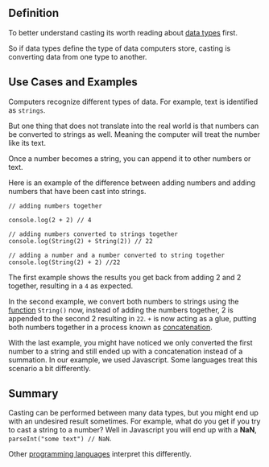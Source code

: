 ## Definition

To better understand casting its worth reading about [data types](data-type.md) first.

So if data types define the type of data computers store, casting is converting data from one type to another.
 

## Use Cases and Examples

Computers recognize different types of data. For example,  text is identified as `strings`. 

But one thing that does not translate into the real world is that numbers can be converted to strings as well. Meaning the computer will treat the number like its text. 

Once a number becomes a string, you can append it to other numbers or text.

Here is an example of the difference between adding numbers and adding numbers that have been cast into strings. 

```
// adding numbers together

console.log(2 + 2) // 4

// adding numbers converted to strings together 
console.log(String(2) + String(2)) // 22

// adding a number and a number converted to string together
console.log(String(2) + 2) //22
```

The first example shows the results you get back from adding 2 and 2 together, resulting in a `4` as expected. 

In the second example, we convert both numbers to strings using the [function](function.md) `String()`  now, instead of adding the numbers together, 2 is appended to the second 2  resulting in `22`. `+` is now acting as a glue, putting both numbers together in a process known as [concatenation](concatenation.md).

With the last example, you might have noticed we only converted the first number to a string and still ended up with a concatenation instead of a summation. In our example, we used Javascript. Some languages treat this scenario a bit differently.

## Summary
Casting can be performed between many data types, but you might end up with an undesired result sometimes. For example, what do you get if you try to cast a string to a number?
Well in Javascript you will end up with a **NaN**, `parseInt("some text") // NaN`.

Other [programming languages](programming-language.md) interpret this differently. 


